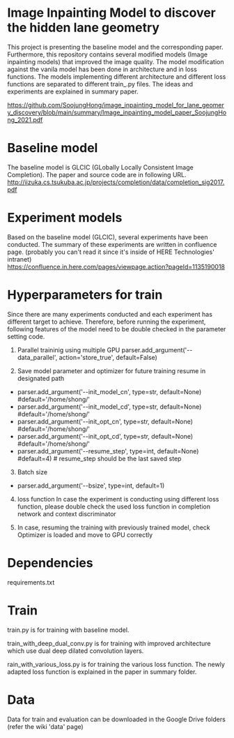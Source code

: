 # Image Inpainting Model to discover the hidden lane geometry
This project is presenting the baseline model and the corresponding paper. 
Furthermore, this repository contains several modified models (Image inpainting models) that improved the image quality. 
The model modification against the vanila model has been done in architecture and in loss functions. 
The models implementing different architecture and different loss functions are separated to different train_<XYZ>.py files. 
The ideas and experiments are explained in summary paper. 
  
https://github.com/SoojungHong/image_inpainting_model_for_lane_geomery_discovery/blob/main/summary/Image_inpainting_model_paper_SoojungHong_2021.pdf

# Baseline model
The baseline model is GLCIC (GLobally Locally Consistent Image Completion). The paper and source code are in following URL. 
http://iizuka.cs.tsukuba.ac.jp/projects/completion/data/completion_sig2017.pdf


# Experiment models 
Based on the baseline model (GLCIC), several experiments have been conducted. The summary of these experiments are written in confluence page.
(probably you can't read it since it's inside of HERE Technologies' intranet)  
https://confluence.in.here.com/pages/viewpage.action?pageId=1135190018


# Hyperparameters for train
Since there are many experiments conducted and each experiment has different target to achieve. Therefore, before running the experiment, following features of the model need to be double checked in the parameter setting code.

1. Parallel traininig using multiple GPU 
parser.add_argument('--data_parallel', action='store_true', default=False)

2. Save model parameter and optimizer for future training resume in designated path
- parser.add_argument('--init_model_cn', type=str, default=None) #default='/home/shong/<path>'
- parser.add_argument('--init_model_cd', type=str, default=None) #default='/home/shong/<path>'
- parser.add_argument('--init_opt_cn', type=str, default=None) #default='/home/shong/<path>'
- parser.add_argument('--init_opt_cd', type=str, default=None) #default='/home/shong/<path>'
- parser.add_argument('--resume_step', type=int, default=None) #default=4) # resume_step should be the last saved step 

3. Batch size 
- parser.add_argument('--bsize', type=int, default=1)

4. loss function 
In case the experiment is conducting using different loss function, please double check the used loss function in completion network and context discriminator

5. In case, resuming the training with previously trained model, check Optimizer is loaded and move to GPU correctly
  
# Dependencies
  requirements.txt
  
# Train 
  train.py is for training with baseline model.
  
  train_with_deep_dual_conv.py is for training with improved architecture which use dual deep dilated convolution layers.
  
  rain_with_various_loss.py is for training the various loss function. The newly adapted loss function is explained in the paper in summary folder.
  
# Data 
  Data for train and evaluation can be downloaded in the Google Drive folders (refer the wiki 'data' page)
